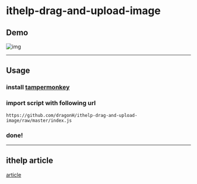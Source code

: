 # ithelp-drag-and-upload-image

## Demo
![img](https://i.imgur.com/iU8ByMS.jpg)

---

## Usage

### install [tampermonkey](https://chrome.google.com/webstore/detail/tampermonkey/dhdgffkkebhmkfjojejmpbldmpobfkfo?hl=zh-TW)

### import script with following url

```
https://github.com/dragonH/ithelp-drag-and-upload-image/raw/master/index.js
```
### done!


---

## ithelp article

[article](https://ithelp.ithome.com.tw/articles/10211906)

